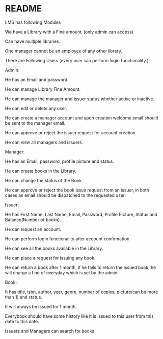 # README
LMS has following Modules

We have a Library with a Fine amount. (only admin can access)

Can have multiple libraries.

One manager cannot be an employee of any other library.

There are Following Users (every user can perform login functionality.):

Admin:

He has an Email and password.

He can manage Library Fine Amount.

He can manage the manager and issuer status whether active or inactive.

He can edit or delete any user.

He can create a manager account and upon creation welcome email should be sent to the manager email.

He can approve or reject the issuer request for account creation.

He can view all managers and issuers.

Manager:

He has an Email, password, profile picture and status.

He can create books in the Library.

He can change the status of the Book.

He can approve or reject the book issue request from an issuer, in both cases an email should be dispatched to the requested user.

Issuer:

He has First Name, Last Name, Email, Password, Profile Picture, Status and Balance(Number of books).

He can request an account.

He can perform login functionality after account confirmation.

He can see all the books available in the Library.

He can place a request for issuing any book.

He can return a book after 1 month, if he fails to return the issued book, he will charge a fine of everyday which is set by the admin.

Book:

It has title, isbn, author, year, genre, number of copies, picture(can be more than 1) and status.

It will always be issued for 1 month.

Everybook should have some history like it is issued to this user from this date to this date.

Issuers and Managers can search for books


